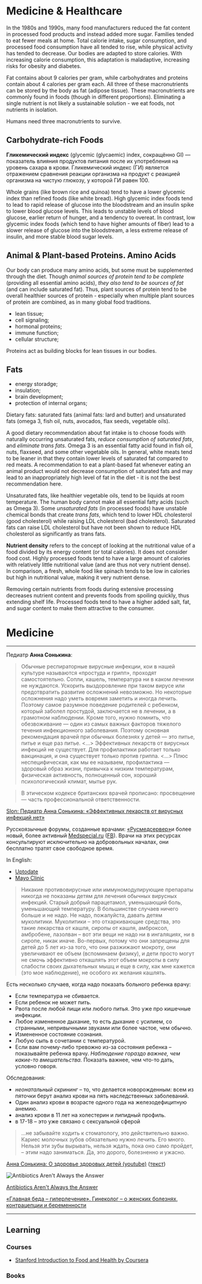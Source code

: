 # Medicine & Healthcare

In the 1980s and 1990s, many food manufacturers reduced the fat content 
in processed food products and instead added more sugar. 
Families tended to eat fewer meals at home. 
Total calorie intake, sugar consumption, and processed food consumption have 
all tended to rise, while physical activity has tended to decrease. 
Our bodies are adapted to store calories. With increasing calorie consumption, 
this adaptation is maladaptive, increasing risks for obesity and diabetes.

Fat contains about 9 calories per gram, while carbohydrates and proteins 
contain about 4 calories per gram each. All three of these macronutrients 
can be stored by the body as fat (adipose tissue). 
These macronutrients are commonly found in foods (though in different proportions). 
Eliminating a single nutrient is not likely a sustainable solution - we eat foods, 
not nutrients in isolation.

Humans need three macronutrients to survive.

## Carbohydrate-rich Foods

**Гликемический индекс** (glycemic (glycaemic) index, сокращённо GI) — показатель 
влияния продуктов питания после их употребления на уровень сахара в крови. 
Гликемический индекс (ГИ) является отражением сравнения реакции организма 
на продукт с реакцией организма на чистую глюкозу, у которой ГИ равен 100.

Whole grains (like brown rice and quinoa) tend to have a lower glycemic index 
than refined foods (like white bread). High glycemic index foods tend to lead 
to rapid release of glucose into the bloodstream and an insulin spike to lower 
blood glucose levels. This leads to unstable levels of blood glucose, 
earlier return of hunger, and a tendency to overeat. 
In contrast, low glycemic index foods (which tend to have higher amounts of fiber) 
lead to a slower release of glucose into the bloodstream, 
a less extreme release of insulin, and more stable blood sugar levels.

## Animal & Plant-based Proteins. Amino Acids

Our body can produce many amino acids, but some must be supplemented through the diet. 
Though *animal sources of protein tend to be complete* (providing all essential amino acids), 
*they also tend to be sources of fat* (and can include saturated fat). 
Thus, plant sources of protein tend to be overall healthier sources of protein - 
especially when multiple plant sources of protein are combined, 
as in many global food traditions.

* lean tissue;
* cell signaling;
* hormonal proteins;
* immune function;
* cellular structure;

Proteins act as building blocks for lean tissues in our bodies.

## Fats

* energy storadge;
* insulation;
* brain development;
* protection of internal organs;

Dietary fats: saturated fats (animal fats: lard and butter) 
and unsaturated fats (omega 3, fish oil, nuts, avocados, flax seeds, vegetable oils).

A good dietary recommendation about fat intake is to choose foods with 
naturally occurring unsaturated fats, *reduce consumption of saturated fats*, 
and *eliminate trans fats*. 
Omega 3 is an essential fatty acid found in fish oil, nuts, flaxseed, 
and some other vegetable oils. In general, white meats tend to be leaner 
in that they contain lower levels of saturated fat compared to red meats. 
A recommendation to eat a plant-based fat whenever eating an animal product 
would not decrease consumption of saturated fats and may lead to an inappropriately 
high level of fat in the diet - it is not the best recommendation here.

Unsaturated fats, like healthier vegetable oils, tend to be liquids at room temperature. 
The human body cannot make all essential fatty acids (such as Omega 3). 
Some *unsaturated fats* (in processed foods) have unstable chemical bonds that create *trans fats*, 
which tend to lower HDL cholesterol (good cholesterol) while raising LDL cholesterol (bad cholesterol). 
Saturated fats can raise LDL cholesterol but have not been shown to reduce HDL cholesterol 
as significantly as trans fats.

**Nutrient density** refers to the concept of looking at the nutritional value of a food divided by its energy content (or total calories). It does not consider food cost. Highly processed foods tend to have a large amount of calories with relatively little nutritional value (and are thus not very nutrient dense). In comparison, a fresh, whole food like spinach tends to be low in calories but high in nutritional value, making it very nutrient dense.

Removing certain nutrients from foods during extensive processing decreases nutrient content and prevents foods from spoiling quickly, thus extending shelf life. Processed foods tend to have a higher added salt, fat, and sugar content to make them attractive to the consumer.


# Medicine

---

Педиатр **Анна Сонькина**:

> Обычные респираторные вирусные инфекции, кои в нашей культуре называются «простуда и грипп», проходят самостоятельно. Сопли, кашель, температура ни в каком лечении не нуждаются. Ускорить выздоровление при таком вирусе или предотвратить развитие осложнений невозможно. Но некоторые осложнения надо уметь вовремя заметить и иногда лечить. Поэтому самое разумное поведение родителей с ребенком, который заболел простудой, заключается не в лечении, а в грамотном наблюдении. Кроме того, нужно помнить, что обезвоживание — один из самых важных факторов тяжелого течения инфекционного заболевания. Поэтому основная рекомендация врачей при обычных болезнях у детей — это питье, питье и еще раз питье. <...> Эффективных лекарств от вирусных инфекций не существует. Для профилактики работает только вакцинация, и она существует только против гриппа. <...> Плюс неспецифическая, как мы ее называем, профилактика — здоровый образ жизни, привычка к низким температурам, физическая активность, полноценный сон, хороший психологический климат, мытье рук.

> В этическом кодексе британских врачей прописано: просвещение — часть профессиональной ответственности. 

[Slon: Педиатр Анна Сонькина: «Эффективных лекарств от вирусных инфекций нет»](https://slon.ru/special/chaika/pediatrist)

Русскоязычные форумы, созданные врачами: [«Русмедсервер»](http://forums.rusmedserv.com/)и более новый, более активный [Medspecial.ru](http://medspecial.ru/) ([FB](https://www.facebook.com/medspecial.ru)). Врачи на этих ресурсах консультируют исключительно на добровольных началах, они бесплатно тратят свое свободное время.

In English:

* [Uptodate](http://www.uptodate.com/home)
* [Mayo Clinic](http://www.mayoclinic.org/)

> Никакие противовирусные или иммуномодулирующие препараты никогда не показаны детям для лечения обычных вирусных инфекций.
> Старый добрый парацетамол, уменьшающий боль, уменьшающий температуру. В большинстве случаев ничего больше и не надо.
> Не надо, пожалуйста, давать детям муколитики. Муколитики – это отхаркивающие средства, это такие лекарства от кашля, сиропы от кашля, амброксол, амбробене, лазолван – вот эти вещи не надо ни в ингаляциях, ни в сиропе, никак иначе. Во-первых, потому что они запрещены для детей до 5 лет из-за того, что они разжижают мокроту, они увеличивают ее объем (вспоминаем физику), и дети просто могут не смочь эффективно откашлять этот объем мокроты в силу слабости своих дыхательных мышц и еще в силу, как мне кажется (это мое наблюдение), не особого их желания кашлять.

Есть несколько случаев, когда надо показать больного ребенка врачу:
* Если температура не сбивается.
* Если ребенок не может пить.
* Рвота после любой пищи или любого питья. Это уже про кишечные инфекции.
* Любое измененное дыхание, то есть дыхание с усилием, со странными, непривычными звуками или более частое, чем обычно.
* Измененное состояние сознания.
* Любую сыпь в сочетании с температурой.
* Если вам почему-либо тревожно из-за состояния ребенка – показывайте ребенка врачу. *Наблюдение гораздо важнее, чем какие-то вмешательства.* Показать важнее, чем что-то дать, условно говоря.

Обследования:
* *неонатальный скрининг* – то, что делается новорожденным: всем из пяточки берут анализ крови на пять наследственных заболеваний.
* Один анализ крови в возрасте одного года на железодефицитную анемию.
* анализ крови в 11 лет на холестерин и липидный профиль.
* в 17-18 – это уже связано с сексуальной сферой

> ...не забывайте ходить к стоматологу, это действительно важно. Кариес молочных зубов обязательно нужно лечить. Его много. Нельзя эти зубы вырывать, нельзя ждать, пока оно само пройдет, – этим надо заниматься. Да, это дорого, болезненно и ужасно.

[Анна Сонькина: О здоровье здоровых детей (youtube)](https://www.youtube.com/watch?v=n-fwKkT-dK0) ([текст](http://www.pravmir.ru/o-zdorove-zdorovyih-detey/))

![Antibiotics Aren't Always the Answer](http://www.cdc.gov/features/getsmart/getsmart_a500px.gif)

[Antibiotics Aren't Always the Answer](http://www.cdc.gov/features/getsmart/)

[«Главная беда – гиперлечение». Гинеколог – о женских болезнях, контрацепции и беременности](https://slon.ru/posts/71466)

---

## Learning

### Courses

* [Stanford Introduction to Food and Health by Coursera](https://www.coursera.org/learn/food-and-health)

### Books
